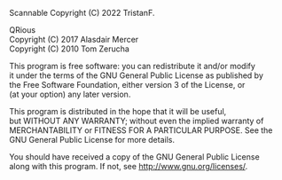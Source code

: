 Scannable
Copyright (C) 2022 TristanF.

QRious  
Copyright (C) 2017 Alasdair Mercer  
Copyright (C) 2010 Tom Zerucha  

This program is free software: you can redistribute it and/or modify  
it under the terms of the GNU General Public License as published by  
the Free Software Foundation, either version 3 of the License, or  
(at your option) any later version.

This program is distributed in the hope that it will be useful,  
but WITHOUT ANY WARRANTY; without even the implied warranty of  
MERCHANTABILITY or FITNESS FOR A PARTICULAR PURPOSE.  See the  
GNU General Public License for more details.

You should have received a copy of the GNU General Public License  
along with this program.  If not, see <http://www.gnu.org/licenses/>.
